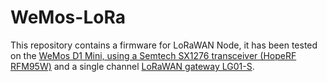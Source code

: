 # WeMos-LoRa

This repository contains a firmware for LoRaWAN Node, it has been tested on the <a href="https://www.ebay.com/itm/LoRaWAN-Node-Expansion-Shield-RFM9x-Lora-module-WeMos-d1-Mini/264188165223">WeMos D1 Mini, using a Semtech SX1276 transceiver (HopeRF RFM95W)</a> and a single channel <a href="https://www.ebay.com/itm/LG01-P-LoRaWAN-IoT-Gateway-Open-Source-Long-Distance-Wireless/264188478491">LoRaWAN gateway LG01-S</a>. 
